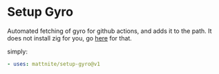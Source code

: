 # Setup Gyro

Automated fetching of gyro for github actions, and adds it to the path.
It does not install zig for you, go [here](https://github.com/goto-bus-stop/setup-zig) for that.

simply:

```yaml
- uses: mattnite/setup-gyro@v1
```
